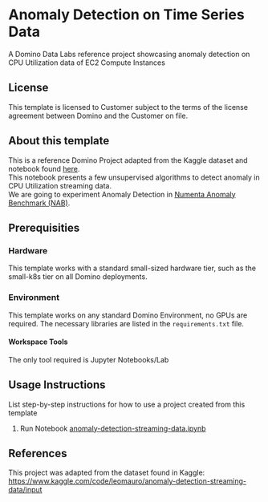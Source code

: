 # Anomaly Detection on Time Series Data

A Domino Data Labs reference project showcasing anomaly detection on CPU Utilization data of EC2 Compute Instances

## License
This template is licensed to Customer subject to the terms of the license agreement between Domino and the Customer on file.

## About this template
This is a reference Domino Project adapted from the Kaggle dataset and notebook found [here](https://www.kaggle.com/code/leomauro/anomaly-detection-streaming-data/input).<br>
This notebook presents a few unsupervised algorithms to detect anomaly in CPU Utilization streaming data.<br>
We are going to experiment Anomaly Detection in [Numenta Anomaly Benchmark (NAB)](https://www.kaggle.com/boltzmannbrain/nab).

## Prerequisities

### Hardware
This template works with a standard small-sized hardware tier, such as the small-k8s tier on all Domino deployments.

### Environment
This template works on any standard Domino Environment, no GPUs are required. The necessary libraries are listed in the `requirements.txt` file.

#### Workspace Tools
The only tool required is Jupyter Notebooks/Lab

## Usage Instructions
List step-by-step instructions for how to use a project created from this template

1. Run Notebook [anomaly-detection-streaming-data.ipynb](https://github.com/dominodatalab/aihub-project-anomaly-detection/blob/main/anomaly-detection-streaming-data.ipynb)

## References
This project was adapted from the dataset found in Kaggle: https://www.kaggle.com/code/leomauro/anomaly-detection-streaming-data/input
